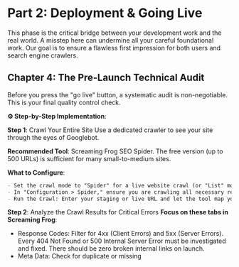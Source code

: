 # Part 2: Deployment & Going Live
This phase is the critical bridge between your development work and the real world. A misstep here can undermine all your careful foundational work. Our goal is to ensure a flawless first impression for both users and search engine crawlers.

## Chapter 4: The Pre-Launch Technical Audit
Before you press the "go live" button, a systematic audit is non-negotiable. This is your final quality control check.

**⚙️ Step-by-Step Implementation**:

**Step 1**: Crawl Your Entire Site
Use a dedicated crawler to see your site through the eyes of Googlebot.

**Recommended Tool**: Screaming Frog SEO Spider. The free version (up to 500 URLs) is sufficient for many small-to-medium sites.

**What to Configure**:
```markdown
- Set the crawl mode to "Spider" for a live website crawl (or "List" mode if you have a pre-generated list of URLs).
- In "Configuration > Spider," ensure you are crawling all necessary resources (HTML, CSS, JS, images).
- Run the Crawl: Enter your staging or live URL and let the tool map your entire site.
```

**Step 2**: Analyze the Crawl Results for Critical Errors
**Focus on these tabs in Screaming Frog**:
- Response Codes: Filter for 4xx (Client Errors) and 5xx (Server Errors). Every 404 Not Found or 500 Internal Server Error must be investigated and fixed. There should be zero broken internal links on launch.
- Meta Data: Check for duplicate or missing <title> and <meta description> tags. Every page must have a unique, properly formatted title.
- Canonicals: Verify that every page has a self-referencing canonical tag (e.g., the page https://example.com/product points to itself). Check for any incorrect canonicalizations that point to the wrong URL.
- Robots: Check the "Robots" tab to ensure no critical pages are being accidentally blocked by a noindex directive or disallowed by robots.txt.
- `H1`: Check the "H1" tab. Ensure every page has at least one H1, and there are no pages with multiple H1s (unless it's a valid use-case, like a list of articles).

**Step 3**: Validate Your robots.txt File

Use the Google robots.txt Tester: This is available in Google Search Console. Even before verification, you can test a live URL.
```markdown
- Paste the contents of your robots.txt into the tester.
- Test key URLs (homepage, important product pages) to ensure they are "Allowed."
- Test URLs you want to block (e.g., /admin/) to ensure they are "Disallowed."
```
⚠ CRITICAL CHECK: Test URLs that load CSS and JavaScript files. They must be allowed. If they are blocked, Google cannot see your styled, interactive site, which devastates your rankings.

**Step 4**: Performance & Mobile-Friendly Baseline
- Google PageSpeed Insights: Run your key pages (homepage, category page, product page) through PSI.
  - Goal: Achieve scores above 90 for both Mobile and Desktop. For a new site, this is very achievable.
  - Focus on "Opportunities" and "Diagnostics": Address the largest issues, like "Reduce unused JavaScript," "Properly size images," and "Eliminate render-blocking resources."
- Google's Mobile-Friendly Test: Enter your URL. The result should be a green "Page is mobile-friendly" checkmark with no usability warnings.

**Step 5**: Structured Data Validation
- Google's Rich Results Test: Test any page where you have implemented Schema.org markup (e.g., Articles, Products, FAQs).
  - Paste your URL or code snippet.
  The tool should show zero errors. Warnings can sometimes be ignored, but errors must be fixed.

## Chapter 5: Submitting to Search Engines
Your site is live, clean, and fast. Now, we need to formally introduce it to the most important search engines.

**⚙️ Step-by-Step Implementation for Google Search Console (GSC)**:

**Step 1**: Verify Site Ownership
You must prove you own the website. The "DNS record" method is the most robust.
```markdown
- Go to Google Search Console.
- Click "Add Property" and select "URL prefix" (recommended for its flexibility).
- Enter your full website URL (e.g., https://yourdomain.com).
- Choose a verification method:
```

**Step 2**: Submit Your Sitemap
```markdown
- Once verified, navigate to "Sitemaps" in the left-hand menu.
- In the input field at the top, enter the path to your sitemap (e.g., sitemap.xml).
- Click "Submit."
- Monitor the Status: It will show "Success" once processed. "Success" does not mean all URLs are indexed, only that the sitemap was read without errors. It may show "Discovered - currently not indexed" for many URLs, which is normal initially.
```

**Step 3**: Inspect and Request Indexing for Key URLs
The URL Inspection Tool is your most powerful weapon in GSC.
```markdown
- Navigate to "URL Inspection" in the left menu.
- Paste the URL of your most important page (e.g., your homepage or a flagship product page).
```
The tool will show its current indexing status.

If the page is not indexed, or if you've just made a change, click "Request Indexing." This pushes the URL into Google's priority crawling queue. Use this sparingly for your most critical pages.

**⚙️ Step-by-Step Implementation for Bing Webmaster Tools**:

Do not neglect Bing. It powers a significant portion of desktop search and is the backbone for other search engines like DuckDuckGo.
```markdown
- Go to Bing Webmaster Tools.
- Sign in and "Add a site."
- Verify ownership (similar process to GSC, often via DNS or XML file).
- Once verified, go to "Sitemaps" and submit your sitemap.xml.
```
Bing's interface provides similar tools for URL inspection and crawl stats.

## Chapter 6: Post-Launch Performance Baseline
The first 72 hours after launch are a critical observation period.

**⚙️ Step-by-Step Implementation**:

**Step 1**: Establish Performance Benchmarks

Re-run Google PageSpeed Insights and GTmetrix on your live site. Record the scores and core metrics (Largest Contentful Paint, Cumulative Layout Shift, etc.). This is your "Day 1" benchmark for future comparisons.

**Step 2**: Monitor Google Search Console Daily
Check these reports for the first week:
- Coverage Report (Core): This is your most important report. You are looking for errors.
- Expected: A steady increase in "Valid" URLs. You may see "Crawled - currently not indexed," which is normal as Google processes your site.
- Red Flag: A sudden spike in "Error" or "Excluded" URLs. Investigate immediately.
- Performance Report: It will have no data initially, but start familiarizing yourself with the interface. This will soon show your first impressions and clicks from Google Search.
- Core Web Vitals Report: Check if your pages are classified as "Good," "Needs Improvement," or "Poor." Aim for all "Good."

**Step 3**: Set Up Google Analytics 4
If you haven't already, install GA4. It's essential for understanding user behavior.
```markdown
- Create a GA4 property.
- Install the tracking code via Google Tag Manager or directly in the `<head>` of your site.
- Set up basic goals, like "Contact Form Submissions" or "Purchases."
```

**Step 4**: Implement 404 & Server Error Monitoring

- Set up Google Search Console Alerts: GSC can email you when it detects a significant increase in 404 errors or other crawl issues.
- Server Monitoring: Use a service like UptimeRobot to get instant alerts if your site goes down (returns a 5xx error). Downtime directly hurts crawlability and rankings.

By meticulously following this deployment checklist, you transition from a closed development environment to a live, public-facing website with confidence. You have the tools and baselines in place to monitor its health and performance.

The work is not over; it has simply changed focus. Now we move from building and launching to growing and sustaining.

 We shallproceed to [Part 3](https://github.com/ogbuaguwizard/The-Best-SEO-Practices/blob/main/part3.md): Post-Deployment Growth & Maintenance, where we will dive deep into internal linking, advanced speed optimization, structured data, and the continuous improvement cycle.
